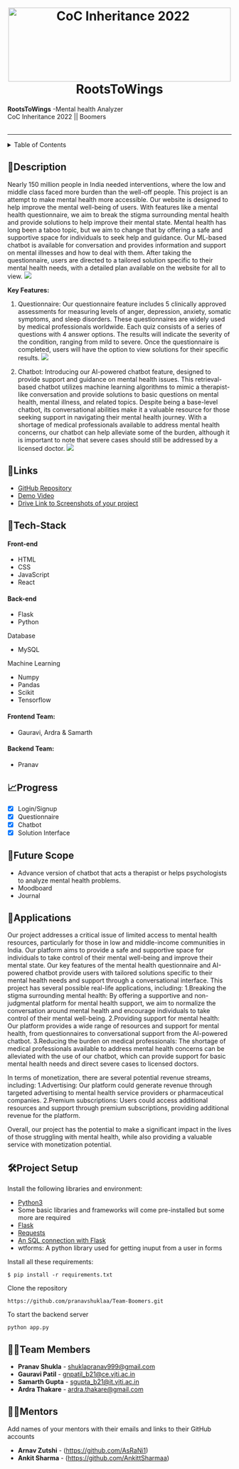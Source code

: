 <h1 align="center">
  <a href="https://github.com/CommunityOfCoders/Inheritance-2022">
    <img src="https://res.cloudinary.com/dn6vz8exv/image/upload/v1665664791/inh_zzefoy.jpg" alt="CoC Inheritance 2022" width="500" height="166">
  </a>
  <br>
  RootsToWings
</h1>

<div >
   <strong>RootsToWings</strong> -Mental health Analyzer<br>
  CoC Inheritance 2022 || Boomers <br> <br>
  
<hr>

<details>
<summary>Table of Contents</summary>

- [Description](#description)
- [Links](#links)
- [Tech Stack](#tech-stack)
- [Progress](#progress)
- [Future Scope](#future-scope)
- [Applications](#applications)
- [Project Setup](#project-setup)
- [Usage](#usage)
- [Team Members](#team-members)
- [Mentors](#mentors)
- [Screenshots](#screenshots)

</details>

## 📝Description

Nearly 150 million people in India needed interventions, where the low and middle class faced more burden than the well-off people. This project is an attempt to make mental health more accessible. Our website is designed to help improve the mental well-being of users. With features like a mental health questionnaire, we aim to break the stigma surrounding mental health and provide solutions to help improve their mental state. Mental health has long been a taboo topic, but we aim to change that by offering a safe and supportive space for individuals to seek help and guidance. Our ML-based chatbot is available for conversation and provides information and support on mental illnesses and how to deal with them. After taking the questionnaire, users are directed to a tailored solution specific to their mental health needs, with a detailed plan available on the website for all to view.
![](https://github.com/pranavshuklaa/Team-Boomers/blob/main/static/extra/home.gif)

**Key Features:**
1. Questionnaire:
Our questionnaire feature includes 5 clinically approved assessments for measuring levels of anger, depression, anxiety, somatic symptoms, and sleep disorders. These questionnaires are widely used by medical professionals worldwide. Each quiz consists of a series of questions with 4 answer options. The results will indicate the severity of the condition, ranging from mild to severe. Once the questionnaire is completed, users will have the option to view solutions for their specific results.
![](https://github.com/pranavshuklaa/Team-Boomers/blob/main/static/extra/quiz.gif)

2. Chatbot:
Introducing our AI-powered chatbot feature, designed to provide support and guidance on mental health issues. This retrieval-based chatbot utilizes machine learning algorithms to mimic a therapist-like conversation and provide solutions to basic questions on mental health, mental illness, and related topics. Despite being a base-level chatbot, its conversational abilities make it a valuable resource for those seeking support in navigating their mental health journey. With a shortage of medical professionals available to address mental health concerns, our chatbot can help alleviate some of the burden, although it is important to note that severe cases should still be addressed by a licensed doctor.
![](https://github.com/pranavshuklaa/Team-Boomers/blob/main/static/extra/chatbot.gif)

## 🔗Links

- [GitHub Repository](https://github.com/pranavshuklaa/Team-Boomers)
- [Demo Video](https://drive.google.com/drive/folders/1ngSWTi8ctpVRpi1C3ifmPAcbvQ6CGXuO?usp=sharing)
- [Drive Link to Screenshots of your project](https://drive.google.com/drive/folders/1ngSWTi8ctpVRpi1C3ifmPAcbvQ6CGXuO?usp=sharing)


## 🤖Tech-Stack

#### Front-end
- HTML
- CSS
- JavaScript
- React

#### Back-end
- Flask
- Python

Database
- MySQL

Machine Learning
- Numpy
- Pandas
- Scikit
- Tensorflow


#### Frontend Team:
- Gauravi, Ardra & Samarth

#### Backend Team:
- Pranav

## 📈Progress

- [x] Login/Signup
- [x] Questionnaire 
- [x] Chatbot
- [x] Solution Interface

## 🔮Future Scope

- Advance version of chatbot that acts a therapist or helps psychologists to analyze mental health problems.
- Moodboard
- Journal

## 💸Applications

Our project addresses a critical issue of limited access to mental health resources, particularly for those in low and middle-income communities in India. Our platform aims to provide a safe and supportive space for individuals to take control of their mental well-being and improve their mental state. Our key features of the mental health questionnaire and AI-powered chatbot provide users with tailored solutions specific to their mental health needs and support through a conversational interface.
This project has several possible real-life applications, including:
1.Breaking the stigma surrounding mental health: By offering a supportive and non-judgmental platform for mental health support, we aim to normalize the conversation around mental health and encourage individuals to take control of their mental well-being.
2.Providing support for mental health: Our platform provides a wide range of resources and support for mental health, from questionnaires to conversational support from the AI-powered chatbot.
3.Reducing the burden on medical professionals: The shortage of medical professionals available to address mental health concerns can be alleviated with the use of our chatbot, which can provide support for basic mental health needs and direct severe cases to licensed doctors.

In terms of monetization, there are several potential revenue streams, including:
1.Advertising: Our platform could generate revenue through targeted advertising to mental health service providers or pharmaceutical companies.
2.Premium subscriptions: Users could access additional resources and support through premium subscriptions, providing additional revenue for the platform.

Overall, our project has the potential to make a significant impact in the lives of those struggling with mental health, while also providing a valuable service with monetization potential.

## 🛠Project Setup

Install the following libraries and environment:
* [Python3](https://www.python.org/downloads/)
* Some basic libraries and frameworks will come pre-installed but some more are required
* [Flask](https://flask.palletsprojects.com/en/2.0.x/)
* [Requests](https://pypi.org/project/requests/)
* [An SQL connection with Flask](https://flask-mysqldb.readthedocs.io/en/latest/)
* wtforms: A python library used for getting inuput from a user in forms

Install all these requirements:
```
$ pip install -r requirements.txt
```
Clone the repository
```
https://github.com/pranavshuklaa/Team-Boomers.git

```
To start the backend server
```
python app.py
```
## 👨‍💻Team Members

- **Pranav Shukla**  - shuklapranav999@gmail.com
- **Gauravi Patil**  - gnpatil_b21@ce.vjti.ac.in
- **Samarth Gupta**  - sgupta_b21@it.vjti.ac.in
- **Ardra Thakare**  - ardra.thakare@gmail.com

## 👨‍🏫Mentors

Add names of your mentors with their emails and links to their GitHub accounts

- **Arnav Zutshi**  - (https://github.com/AsRaNi1)
- **Ankit Sharma**  - (https://github.com/AnkittSharmaa)


